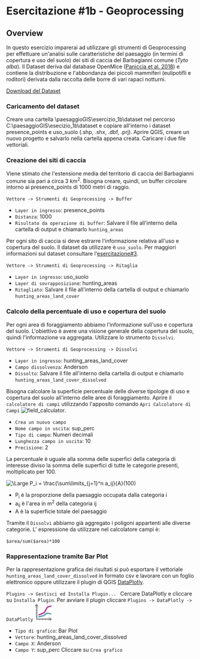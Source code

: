 # Esercitazione #1b - Geoprocessing
## Overview
In questo esercizio imparerai ad utilizzare gli strumenti di Geoprocessing per effettuare un'analisi sulle caratteristiche del paesaggio (in termini di copertura e uso del suolo) dei siti di caccia del Barbagianni comune (*Tyto alba*). Il Dataset deriva dal database OpenMice ([Paniccia et al. 2018](https://esajournals.onlinelibrary.wiley.com/doi/full/10.1002/ecy.2506)) e contiene la distribuzione e l'abbondanza dei piccoli mammiferi (eulipotifli e roditori) derivata dalla raccolta delle borre di vari rapaci notturni.

[Download del Dataset](https://github.com/Envixlab/paesaggioGIS/blob/master/dataset/esercizio_1b.zip)

### Caricamento del dataset
Creare una cartella \paesaggioGIS\esercizio_1b\dataset nel percorso C:\paesaggioGIS\esecizio_1b\dataset e copiare all'interno i dataset presence_points e uso_suolo (.shp, .shx, .dbf, .prj). Aprire QGIS, creare un nuovo progetto e salvarlo nella cartella appena creata. Caricare i due file vettoriali.

### Creazione dei siti di caccia
Viene stimato che l'estensione media del territorio di caccia del Barbagianni comune sia pari a circa 3 km<sup>2</sup>. Bisogna creare, quindi, un buffer circolare intorno ai presence_points di 1000 metri di raggio.

`Vettore -> Strumenti di Geoprocessing -> Buffer`

* `Layer in ingresso`: presence_points
* `Distanza`: 1000
* `Risultato da operazione di buffer`: Salvare il file all'interno della cartella di output e chiamarlo `hunting_areas`

Per ogni sito di caccia si deve estrarre l'informazione relativa all'uso e copertura del suolo. Il dataset da utilizzare è `uso_suolo`. Per maggiori informazioni sul dataset consultare l'[esercitazione#3](/materiale/esercitazioni/esercitazione3/index).

`Vettore -> Strumenti di Geoprocessing -> Ritaglia`

* `Layer in ingresso`: uso_suolo
* `Layer di sovrapposizione`: hunting_areas
* `Ritagliato`: Salvare il file all'interno della cartella di output e chiamarlo `hunting_areas_land_cover`

### Calcolo della percentuale di uso e copertura del suolo
Per ogni area di foraggiamento abbiamo l'informazione sull'uso e copertura del suolo. L'obiettivo è avere una visione generale della copertura del suolo, quindi l'informazione va aggregata. Utilizzare lo strumento `Dissolvi`.

`Vettore -> Strumenti di Geoprocessing -> Dissolvi`
* `Layer in ingresso`: hunting_areas_land_cover
* `Campo dissolvenza`: Anderson
* `Dissolto`: Salvare il file all'interno della cartella di output e chiamarlo `hunting_areas_land_cover_dissolved`

Bisogna calcolare la superficie percentuale delle diverse tipologie di uso e copertura del suolo all'interno delle aree di foraggiamento. Aprire il `calcolatore di campi` utilizzando l'apposito comando `Apri Calcolatore di Campi` ![field_calculator](https://docs.qgis.org/3.10/it/_images/mActionCalculateField.png).

* `Crea un nuovo campo`
* `Nome campo in uscita`: sup_perc
* `Tipo di campo`: Numeri decimali
* `Lunghezza campo in uscita`: 10
* `Precisione`: 2

La percentuale è uguale alla somma delle superfici della categoria di interesse diviso la somma delle superfici di tutte le categorie presenti, moltiplicato per 100.

![\Large P_i = \frac{\sum\limits_{j=1}^n a_ij}{A}(100)](http://latex.codecogs.com/svg.latex?P_i&space;=&space;\frac{\sum\limits_{j=1}^n&space;a_ij}{A}(100))

* P<sub>i</sub> è la proporzione della paesaggio occupata dalla categoria i
* a<sub>ij</sub> è l'area in m<sup>2</sup> della categoria ij
* A è la superficie totale del paesaggio

Tramite il `Dissolvi` abbiamo già aggregato i poligoni appartenti alle diverse categorie. L' espressione da utilizzare nel calcolatore campi è:

`$area/sum($area)*100`

### Rappresentazione tramite Bar Plot
Per la rappresentazione grafica dei risultati si può esportare il vettoriale `hunting_areas_land_cover_dissolved` in formato csv e lavorare con un foglio elettronico oppure utilizzare il plugin di QGIS [DataPlotly](https://www.faunalia.eu/it/dev/dataplotly#il-plugin-dataplotly).

`Plugins -> Gestisci ed Installa Plugin... ` Cercare DataPlotly e cliccare su `Installa Plugin`. Per avviare il plugin cliccare `Plugins -> DataPlotly -> DataPlotly` ![dataplotly](https://raw.githubusercontent.com/ghtmtt/DataPlotly/2ba25ed66f198eb57b3eee49506ab3ed53fbc8c7/DataPlotly/icons/dataplotly.svg)

* `Tipo di grafico`: Bar Plot
* `Vettore`: hunting_areas_land_cover_dissolved
* `Campo X`: Anderson
* `Campo Y`: sup_perc
Cliccare su `Crea grafico`
